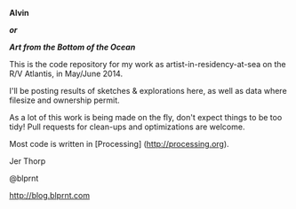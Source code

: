 **Alvin**

***or***

***Art from the Bottom of the Ocean***

This is the code repository for my work as artist-in-residency-at-sea on the R/V Atlantis, in May/June 2014.

I'll be posting results of sketches & explorations here, as well as data where filesize and ownership permit.

As a lot of this work is being made on the fly, don't expect things to be too tidy! Pull requests for clean-ups and optimizations are welcome.

Most code is written in [Processing] (http://processing.org). 

Jer Thorp

@blprnt

http://blog.blprnt.com
